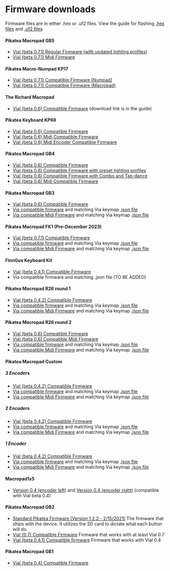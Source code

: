 # Firmware downloads

Firmware files are in either .hex or .uf2 files. View the guide for flashing [.hex files](/guide/hex-firmware.html) and [.uf2 files](/guide/uf2-firmware.html)

#### Pikatea Macropad GB5
- [Vial (beta 0.7.1) Regular Firmware (with updated lighting profiles)](https://www.mediafire.com/file_premium/tfb26dkm7hkapo7/Pikatea_GB5_Firmware_%2528v2_more_light_profiles%2529.zip/file)
- [Vial (beta 0.7.1) Midi Firmware](https://www.mediafire.com/file_premium/eb661wv7p94l81d/Pikatea_GB5_Midi_Firmware.zip/file)

#### Pikatea Macro-Numpad KP17
- [Vial (beta 0.7.1) Compatible Firmware (Numpad)](https://www.mediafire.com/file_premium/qxy7g1rlj6fvd7h/pikatea_kp17_pikatea_macropad_kp17_smd_vial-numpad.uf2/file)
- [Vial (beta 0.7.1) Compatible Firmware (Macropad)](https://www.mediafire.com/file_premium/kvwfioo0w313nen/pikatea_kp17_pikatea_macropad_kp17_smd_vial-macropad.uf2/file)

#### The Richard Macropad
- [Vial (beta 0.6) Compatible Firmware](/Richard/the-richard-macropad-kit-assembly-guide.html#test-the-mcu) (download link is in the guide)

#### Pikatea Keyboard KP69
- [Vial (beta 0.6) Compatible Firmware](https://www.mediafire.com/file/vm0r0ztqo1ub2dy/pikatea_pikatea_keyboard_kp69_vial.hex/file)
- [Vial (beta 0.6) Midi Compatible Firmware](https://www.mediafire.com/file/s5qtyjmgsb1h371/pikatea_pikatea_keyboard_kp69_midi.hex/file)
- [Vial (beta 0.6) Midi Encoder Compatible Firmware](https://www.mediafire.com/file/sw66kcf2s9boa6m/pikatea_pikatea_keyboard_kp69_midi_encoder.hex/file)

#### Pikatea Macropad GB4
- [Vial (beta 0.6) Compatible Firmware](https://www.mediafire.com/file/hhywhyv13pwchni/pikatea_pikatea_macropad_gb4_vial.hex/file)
- [Vial (beta 0.6) Compatible Firmware with preset lighting profiles](https://www.mediafire.com/file/rncosj71yrzew69/pikatea_macropad_gb4_vial%25280.6%2529_lighting.hex/file)
- [Vial (beta 0.6) Compatible Firmware with Combo and Tap-dance](https://www.mediafire.com/file/e5ofsx0paiupmes/pikatea_macropad_gb4_vial%25280.6%2529-noled.hex/file)
- [Vial (beta 0.6) Midi Compatible Firmware](https://www.mediafire.com/file_premium/60nlc4d3zskyx37/pikatea_pikatea_macropad_gb4_vial_midi-flipped.hex/file)

#### Pikatea Macropad GB3
- [Vial (beta 0.6) Compatible Firmware](https://www.mediafire.com/file/6mz2j02g95ykq1z/pikatea_pikatea_macropad_gb3_vial%25280.6%2529.hex/file)
- [Via compatible firmware](https://www.mediafire.com/file/w3eq5uyhw1z9a55/pikatea_pikatea_macropad_gb3_via.hex/file) and matching Via keymap [.json file](https://www.mediafire.com/file/dynezbd0hl76s46/gb3via.json/file)
- [Via compatible Midi Firmware](https://www.mediafire.com/file/ky7gorzadk9vgjw/pikatea_pikatea_macropad_gb3_midi.hex/file) and matching Via keymap [.json file](https://www.mediafire.com/file/dynezbd0hl76s46/gb3via.json/file)

#### Pikatea Macropad FK1 (Pre-December 2023)
- [Vial (beta 0.7.1) Compatible Firmware](https://www.mediafire.com/file_premium/1xh02jovtg8y0y8/pikatea_macropad_fk1_vial%25280.7.1%2529.hex/file)
- [Via compatible firmware](https://www.mediafire.com/file/8p503n4ccsd9ktf/pikatea_pikatea_macropad_fk1_via.hex/file) and matching Via keymap [.json file](https://www.mediafire.com/file/wjmfuljjswm08ru/fk1via.json/file)
- [Via compatible Midi Firmware](https://www.mediafire.com/file/h5arxiksxeah9ki/pikatea_pikatea_macropad_fk1_midi.hex/file) and matching Via keymap [.json file](https://www.mediafire.com/file/wjmfuljjswm08ru/fk1via.json/file)

#### FinnGus Keyboard Kit
- [Vial (beta 0.4.1) Compatible Firmware](https://www.mediafire.com/file/glirj4nxkplk4p2/pikatea_finn_gus_via%25280.4%2529.hex/file)
- Via compatible firmware and matching .json file (TO BE ADDED)

#### Pikatea Macropad R26 round 1
- [Vial (beta 0.4.2) Compatible Firmware](https://www.mediafire.com/file/6a12z4t1fccxczm/pikatea_pikatea_macropad_r26_kit_a_vial%25280.4.2%2529.hex/file)
- [Via compatible firmware](https://www.mediafire.com/file/ww77r84p4b2wmfa/pikatea_pikatea_macropad_r26_via.hex/file) and matching Via keymap [.json file](https://www.mediafire.com/file/un5pd2espkymt6y/r26via.json/file)
- [Via compatible Midi Firmware](https://www.mediafire.com/file/igfm2b38lyr88ey/pikatea_pikatea_macropad_r26_midi.hex/file) and matching Via keymap [.json file](https://www.mediafire.com/file/un5pd2espkymt6y/r26via.json/file)

#### Pikatea Macropad R26 round 2
- [Vial (beta 0.6) Compatible Firmware](https://www.mediafire.com/file/0c33t4x21htjjcv/pikatea_pikatea_macropad_r26_%2528round_2%2529_kit_vial.hex/file)
- [Vial (beta 0.6) Compatible Midi Firmware](https://www.mediafire.com/file/fvosvru20qnce6e/pikatea_pikatea_macropad_r26_round_2%2529_kit_vial_midi.hex/file)
- [Via compatible firmware](https://www.mediafire.com/file/68ev548838ynsm1/pikatea_pikatea_macropad_r26_%2528round_2%2529_kit_via.hex/file) and matching Via keymap [.json file](https://www.mediafire.com/file/fbdl6jgn06rjgh2/r26r2via.json/file)
- [Via compatible Midi Firmware](https://www.mediafire.com/file/jpeosmg4ugfvqwu/pikatea_pikatea_macropad_r26_%2528round_2%2529_kit_via_midi.hex/file) and matching Via keymap [.json file](https://www.mediafire.com/file/fbdl6jgn06rjgh2/r26r2via.json/file)

#### Pikatea Macropad Custom
##### 3 Encoders
- [Vial (beta 0.4.2) Compatible Firmware](https://www.mediafire.com/file/72frgl4di1ct079/pikatea_pikatea_macropad_custom_3_encoder_vial%25280.5.2%2529.hex/file)
- [Via compatible firmware](https://www.mediafire.com/file/yupq52dz8q5hfbk/pikatea_pikatea_macropad_custom_3_encoder_via.hex/file) and matching Via keymap [.json file](https://www.mediafire.com/file/sdr819r3oeii2c4/custom3via.json/file)
- [Via compatible Midi Firmware](https://www.mediafire.com/file/k05w6y3cqklm0ci/pikatea_pikatea_macropad_custom_3_encoder_midi.hex/file) and matching Via keymap [.json file](https://www.mediafire.com/file/sdr819r3oeii2c4/custom3via.json/file)
##### 2 Encoders
- [Vial (beta 0.4.2) Compatible Firmware](https://www.mediafire.com/file/cheqafy0epmetqc/pikatea_pikatea_macropad_custom_2_encoder_vial%25280.5.2%2529.hex/file)
- [Via compatible firmware]() and matching Via keymap [.json file]()
- [Via compatible Midi Firmware]() and matching Via keymap [.json file]()
##### 1 Encoder
- [Vial (beta 0.4.2) Compatible Firmware](https://www.mediafire.com/file/7b1uc6m04bxyk81/pikatea_pikatea_macropad_custom_1_encoder_vial%25280.5.2%2529.hex/file)
- [Via compatible firmware]() and matching Via keymap [.json file]()
- [Via compatible Midi Firmware]() and matching Via keymap [.json file]()

#### Macropad1x5
- [Version 0.4 (encoder left)](https://www.mediafire.com/file/jdh4rx5e19usfcq/macropad1x5_rev1_vial%25280.4%2529.hex/file) and [Version 0.4 (encoder right)](https://www.mediafire.com/file/b9mnj5y3pgnff4z/macropad1x5_rev1_vial%25280.4%2529_flipped.hex/file) (compatible with Vial beta 0.4)

#### Pikatea Macropad GB2
- [Standard Pikatea Firmware (Version 1.2.2 - 2/15/2021)](https://www.mediafire.com/file/ixdowfvxu5u9arz/Pikatea_Macropad_GB2_1.2.2b.hex/file) The firmware that ships with the device. It utilizes the SD card to dictate what each button will do.
- [Vial (0.7) Compatible Firmware](https://www.mediafire.com/file_premium/agwzykozqgw31bx/pikatea_pikatea_macropad_gb2_vial_%25280.7%2529.hex/file) Firmware that works with at least Vial 0.7
- [Vial (beta 0.4.1) Compatible firmware](https://www.mediafire.com/file/7jfv6a17mhp7sou/pikatea_macropad_gb2_b_vial%25280.4.1%2529.hex/file) Firmware that works with Vial 0.4

#### Pikatea Macropad GB1
- [Vial (beta 0.4) Compatible Firmware](https://www.mediafire.com/file/gtfzovxh4sm5yal/pikatea_pikatea_macropad_gb1_via%25280.4%2529.hex/file)

<Footer/>
